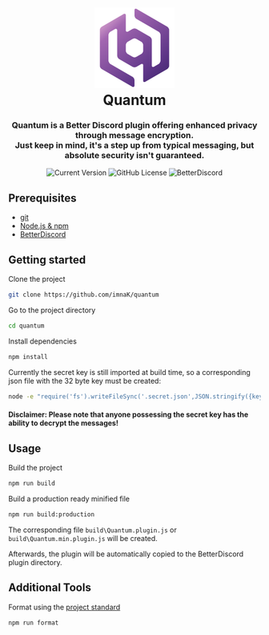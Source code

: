 
<h1 align="center">
  <img src="../assets/img/quantum-color.svg" alt="Quantum logo" width="160px"></a>
  <br>
  Quantum
</h1>
<h3 align="center">
  Quantum is a Better Discord plugin offering enhanced privacy through message encryption. <br>
  Just keep in mind, it's a step up from typical messaging, but absolute security isn't guaranteed.
</h3>
<p align="center">
  <img alt="Current Version" src="https://img.shields.io/badge/dynamic/json?url=https%3A%2F%2Fraw.githubusercontent.com%2FimnaK%2Fquantum%2Fmaster%2Fpackage.json&query=%24.version&label=version">
  <img alt="GitHub License" src="https://img.shields.io/github/license/imnak/quantum">
    <img alt="BetterDiscord" src="https://img.shields.io/badge/Better-Discord-gray?labelColor=%234C83E8">


</p>

## Prerequisites

* [git](https://git-scm.com/downloads)
* [Node.js & npm](https://docs.npmjs.com/downloading-and-installing-node-js-and-npm)
* [BetterDiscord](https://betterdiscord.app)

## Getting started

Clone the project

```bash
git clone https://github.com/imnaK/quantum
```

Go to the project directory

```bash
cd quantum
```

Install dependencies

```bash
npm install
```

Currently the secret key is still imported at build time, so a corresponding json file with the 32 byte key must be created:

```bash
node -e "require('fs').writeFileSync('.secret.json',JSON.stringify({key:require('crypto').randomBytes(32).toString('hex')}));"  
```
#### Disclaimer: Please note that anyone possessing the secret key has the ability to decrypt the messages!

## Usage

Build the project

```bash
npm run build
```

Build a production ready minified file

```bash
npm run build:production
```

The corresponding file `build\Quantum.plugin.js` or `build\Quantum.min.plugin.js` will be created.

Afterwards, the plugin will be automatically copied to the BetterDiscord plugin directory.

## Additional Tools

Format using the [project standard](./.prettierrc)
```bash
npm run format
```
